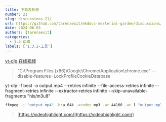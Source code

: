```yaml
---
title: 下载及处理
number: 21
slug: discussions-21/
url: https://github.com/tarenaexit/mkdocs-merterial-garden/discussions/21
date: 2024-06-03
authors: [tarenaexit]
categories: 
  - 1.3-运维
labels: ['1.3.2-工具']
---
```


[yt-dlp](https://github.com/yt-dlp/yt-dlp) [在线视频](https://n.dingtalk.com/dingding/live-room/index.html?roomId=1lLjy3babj5cRDOE)
> "C:\Program Files (x86)\Google\Chrome\Application\chrome.exe" --disable-features=LockProfileCookieDatabase

yt-dlp -f best -o output.mp4 --retries infinite  --file-access-retries infinite --fragment-retries infinite --extractor-retries infinite --skip-unavailable-fragments "hls/m3u8"

``` bat
ffmpeg -i "output.mp4" -b:a 64k -acodec mp3 -ar 44100 -ac 1 "output.mp3"
```

>[https://videohighlight.com/](https://videohighlight.com/)

<script src="https://giscus.app/client.js"
	data-repo="tarenaexit/mkdocs-merterial-garden"
	data-repo-id="RR_kgDOL4wNPw"
	data-mapping="number"
	data-term="21"
	data-reactions-enabled="1"
	data-emit-metadata="0"
	data-input-position="bottom"
	data-theme="light"
	data-lang="zh-CN"
	crossorigin="anonymous"
	async>
</script>
